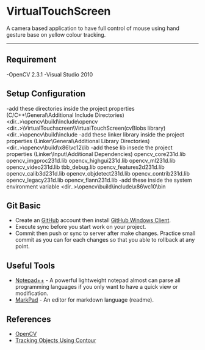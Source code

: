 VirtualTouchScreen
=============
A camera based application to have full control of mouse using hand gesture base on yellow colour tracking.

-----------------------------------------------------------------

Requirement
-----------
-OpenCV 2.3.1
-Visual Studio 2010


Setup Configuration
-------------------
-add these directories inside the project properties (C/C++\General\Additional Include Directories) 
	<dir..>\opencv\build\include\opencv
	<dir..>\VirtualTouchscreen\VirtualTouchScreen(cvBlobs library)
	<dir..>\opencv\build\include
-add these linker library inside the project properties (Linker\General\Additional Library Directories)
	<dir..>\opencv\build\x86\vc12\lib
-add these lib insede the project properties (Linker\Input\Additional Dependencies)
	opencv_core231d.lib
	opencv_imgproc231d.lib
	opencv_highgui231d.lib
	opencv_ml231d.lib
	opencv_video231d.lib
	tbb_debug.lib
	opencv_features2d231d.lib
	opencv_calib3d231d.lib
	opencv_objdetect231d.lib
	opencv_contrib231d.lib
	opencv_legacy231d.lib
	opencv_flann231d.lib
-add these inside the system environment variable
	<dir..>\opencv\build\include\x86\vc10\bin


Git Basic
---------
- Create an [GitHub](https://github.com/) account then install [GitHub Windows Client](http://windows.github.com/).
- Execute sync before you start work on your project.
- Commit then push or sync to server after make changes. Practice small commit as you can for each changes so that you able to rollback at any point.


Useful Tools
-------------
- [Notepad++](http://notepad-plus-plus.org/) - A powerful lightweight  notepad almost can parse all programming languages if you only want to have a quick view or modification.
- [MarkPad](http://code52.org/DownmarkerWPF/) - An editor for markdown language (readme).


References
------------
- [OpenCV](http://opencv.org/)
- [Tracking Objects Using Contour](http://8a52labs.wordpress.com/category/opencv/)